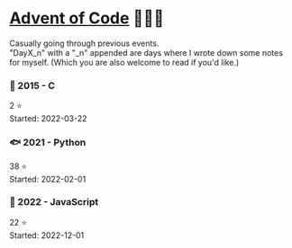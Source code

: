 # [Advent of Code](https://adventofcode.com/) :christmas_tree::gift::sparkler:

Casually going through previous events.\
"DayX_n" with a "_n" appended are days where I wrote down some notes for myself. (Which you are also welcome to read if you'd like.)

### :christmas_tree: 2015 - C
2 :star:\
Started: 2022-03-22

### :fish: 2021 - Python
38 :star:\
Started: 2022-02-01

### :deciduous_tree: 2022 - JavaScript
22 :star:\
Started: 2022-12-01